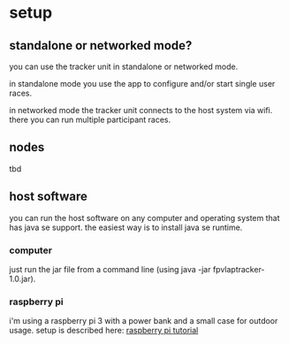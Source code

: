 # setup

## standalone or networked mode?
you can use the tracker unit in standalone or networked mode.

in standalone mode you use the app to configure and/or start single user races.

in networked mode the tracker unit connects to the host system via wifi. there you can run multiple
participant races.

## nodes
tbd

## host software
you can run the host software on any computer and operating system that has java se support.
the easiest way is to install java se runtime.

### computer 
just run the jar file from a command line (using java -jar fpvlaptracker-1.0.jar).

### raspberry pi
i'm using a raspberry pi 3 with a power bank and a small case for outdoor usage. setup is described here:
[raspberry pi  tutorial](base_rpi.md)
